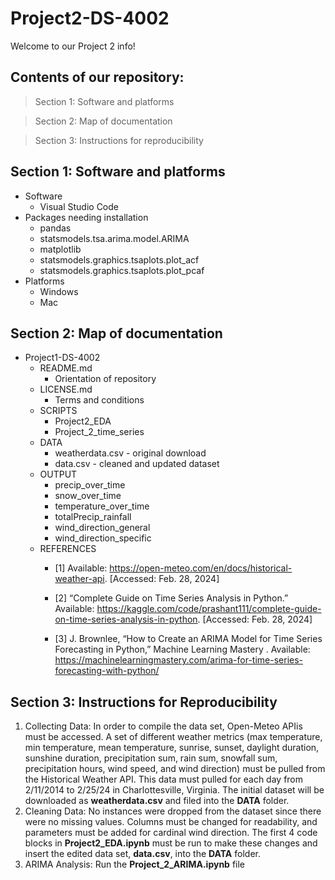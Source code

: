 # Project2-DS-4002
Welcome to our Project 2 info!

## Contents of our repository:
> Section 1: Software and platforms

> Section 2: Map of documentation

> Section 3: Instructions for reproducibility

## Section 1: Software and platforms
* Software
  * Visual Studio Code
* Packages needing installation
  * pandas
  * statsmodels.tsa.arima.model.ARIMA
  * matplotlib
  * statsmodels.graphics.tsaplots.plot_acf
  * statsmodels.graphics.tsaplots.plot_pcaf
* Platforms
  * Windows
  * Mac
 
## Section 2: Map of documentation
* Project1-DS-4002
  * README.md
      * Orientation of repository
  * LICENSE.md
      * Terms and conditions
  * SCRIPTS
      * Project2_EDA
      * Project_2_time_series
  * DATA
      * weatherdata.csv - original download
      * data.csv - cleaned and updated dataset
  * OUTPUT
      * precip_over_time
      * snow_over_time
      * temperature_over_time
      * totalPrecip_rainfall
      * wind_direction_general
      * wind_direction_specific
  * REFERENCES
      * [1] Available: https://open-meteo.com/en/docs/historical-weather-api. [Accessed: Feb. 28, 2024]

      * [2] “Complete Guide on Time Series Analysis in Python.” Available: https://kaggle.com/code/prashant111/complete-guide-on-time-series-analysis-in-python. [Accessed: Feb. 28, 2024]
      * [3] J. Brownlee, “How to Create an ARIMA Model for Time Series Forecasting in Python,” Machine Learning Mastery . Available: https://machinelearningmastery.com/arima-for-time-series-forecasting-with-python/
   
## Section 3: Instructions for Reproducibility
1. Collecting Data: In order to compile the data set, Open-Meteo APIis must be accessed. A set of different weather metrics (max temperature, min temperature, mean temperature, sunrise, sunset,  daylight duration, sunshine duration, precipitation sum, rain sum, snowfall sum, precipitation hours, wind speed, and wind direction) must be pulled from the Historical Weather API. This data must pulled for each day from 2/11/2014 to 2/25/24 in Charlottesville, Virginia. The initial dataset will be downloaded as **weatherdata.csv** and filed into the **DATA** folder.
2. Cleaning Data: No instances were dropped from the dataset since there were no missing values. Columns must be changed for readability, and parameters must be added for cardinal wind direction. The first 4 code blocks in **Project2_EDA.ipynb** must be run to make these changes and insert the edited data set, **data.csv**, into the **DATA** folder.
3. ARIMA Analysis: Run the **Project_2_ARIMA.ipynb** file
